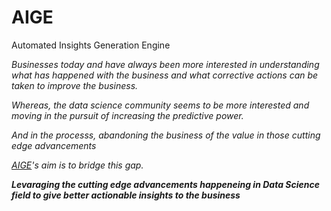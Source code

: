 # AIGE
Automated Insights Generation Engine

<i> Businesses today and have always been more interested in understanding what has happened with the business and what corrective actions can be taken to improve the business.

<i> Whereas, the data science community seems to be more interested and moving in the pursuit of increasing the predictive power.

And in the processs, abandoning the business of the value in those cutting edge advancements

<u>AIGE</u>'s aim is to bridge this gap. 

<b><i> Levaraging the cutting edge advancements happeneing in Data Science field to give better actionable insights to the business